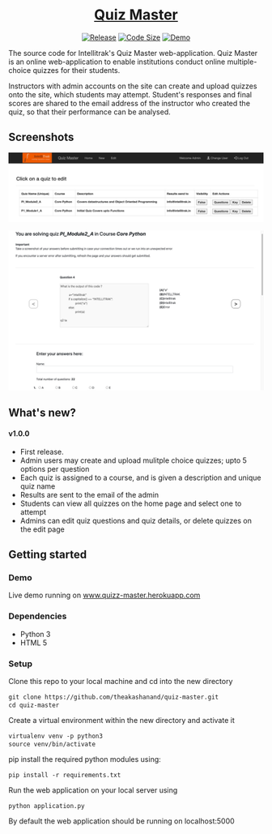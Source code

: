 <h1 align="center">
  <a href="http://quizz-master.herokuapp.com">Quiz Master</a>
</h1>
<p align="center">
  <a href = "https://github.com/theakashanand/quiz-master/releases"><img alt="Release" src="https://img.shields.io/github/release/theakashanand/quiz-master.svg"/></a>
  <a href="https://github.com/theakashanand/quiz-master"><img alt="Code Size" src="https://img.shields.io/github/languages/code-size/theakashanand/quiz-master.svg"/></a>
  <a href="http://quizz-master.herokuapp.com"><img alt="Demo" src="https://img.shields.io/badge/demo-online-green.svg"/></a>
 
</p>

<p>
The source code for Intellitrak's Quiz Master web-application. Quiz Master is an online web-application to enable institutions conduct online multiple-choice quizzes for their students. 

Instructors with admin accounts on the site can create and upload quizzes onto the site, which students may attempt. Student's responses and final scores are shared to the email address of the instructor who created the quiz, so that their performance can be analysed.
</p>

## Screenshots

<p align="center">
  <img alt="Home" src="https://github.com/theakashanand/quiz-master/blob/master/docs/assets/screenshots/home.jpg" width=800/>
</p>

<p align="center">
  <img alt="Quiz" src="https://github.com/theakashanand/quiz-master/blob/master/docs/assets/screenshots/attempt.jpg" width=800/>
</p>


## What's new?

#### v1.0.0
* First release.
* Admin users may create and upload mulitple choice quizzes; upto 5 options per question
* Each quiz is assigned to a course, and is given a description and unique quiz name
* Results are sent to the email of the admin
* Students can view all quizzes on the home page and select one to attempt
* Admins can edit quiz questions and quiz details, or delete quizzes on the edit page


## Getting started

### Demo
Live demo running on <a href="www.quizz-master.herokuapp.com">www.quizz-master.herokuapp.com</a>

### Dependencies

* Python 3
* HTML 5

### Setup
Clone this repo to your local machine and cd into the new directory
```
git clone https://github.com/theakashanand/quiz-master.git
cd quiz-master
```
Create a virtual environment within the new directory and activate it
```
virtualenv venv -p python3
source venv/bin/activate
```
pip install the required python modules using:
```
pip install -r requirements.txt
```
Run the web application on your local server using
```
python application.py
```
By default the web application should be running on localhost:5000



